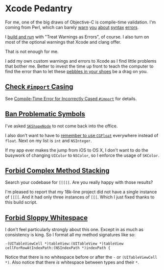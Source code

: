 # Xcode Pedantry

For me, one of the big draws of Objective-C is compile-time validation. I'm coming from Perl, which can barely [warn](http://www.perlmonks.org/?node_id=1038684) [you](http://www.perlmonks.org/bare/?node_id=412536) [about](http://stackoverflow.com/questions/11695110/why-is-this-program-valid-i-was-trying-to-create-a-syntax-error) [syntax](http://stackoverflow.com/a/6780331/290913) [errors](http://modernperlbooks.com/mt/2009/08/the-problems-with-indirect-object-notation.html).

I [build and run](http://nshipster.com/pragma/) with "Treat Warnings as Errors", of course. I also turn on most of the optional warnings that Xcode and clang offer.

That is not enough for me.

I add my own custom warnings and errors to Xcode as I find little problems that bother me. Better to invest the time up front to teach the computer to find the error than to let these [pebbles in your shoes](http://www.altdevblogaday.com/2012/10/21/fix-your-pebbles/) be a drag on you.

## [Check `#import` Casing](https://github.com/sartak/Xcode-Pedantry/blob/master/check-import-casing.pl)

See [Compile-Time Error for Incorrectly Cased `#import`](http://sartak.org/2014/04/compile-time-error-for-incorrectly-cased-import.html) for details.

## [Ban Problematic Symbols](https://github.com/sartak/Xcode-Pedantry/blob/master/ban-problematic-symbols.pl)

I've asked [`SKShapeNode`](http://sartak.org/2014/03/skshapenode-you-are-dead-to-me.html) to not come back into the office.

I also don't want to have to [remember to use `CGFloat`](https://developer.apple.com/library/ios/documentation/General/Conceptual/CocoaTouch64BitGuide/OptimizingMemoryPerformance/OptimizingMemoryPerformance.html#//apple_ref/doc/uid/TP40013501-CH4-SW3) everywhere instead of `float`. Next on my list is `int` and `NSInteger`.

If my app ever makes the jump from iOS to OS X, I don't want to do the busywork of changing `UIColor` to `NSColor`, so I enforce the usage of `SKColor`.

## [Forbid Complex Method Stacking](https://github.com/sartak/Xcode-Pedantry/blob/master/forbid-complex-method-stacking.pl)

Search your codebase for `[[[[[`. Are you really happy with those results?

I'm pleased to report that my 18k-line project did not have a single instance of `[[[[`. And it had only three instances of `[[[`. Which I just fixed thanks to this build script.

## [Forbid Sloppy Whitespace](https://github.com/sartak/Xcode-Pedantry/blob/master/forbid-sloppy-whitespace.pl)

I don't feel particularly strongly about this one. Except in as much as consistency is king. So I format all my method signatures like so:

    -(UITableViewCell *)tableView:(UITableView *)tableView cellForRowAtIndexPath:(NSIndexPath *)indexPath {

Notice that there is no whitespace before or after the `-` or `(UITableViewCell *)`. Also notice that there _is_ whitespace between types and their `*`.

